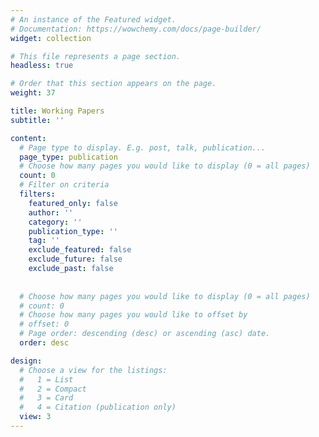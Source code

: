```yaml
---
# An instance of the Featured widget.
# Documentation: https://wowchemy.com/docs/page-builder/
widget: collection

# This file represents a page section.
headless: true

# Order that this section appears on the page.
weight: 37

title: Working Papers
subtitle: ''

content:
  # Page type to display. E.g. post, talk, publication...
  page_type: publication
  # Choose how many pages you would like to display (0 = all pages)
  count: 0
  # Filter on criteria
  filters:
    featured_only: false
    author: ''
    category: ''
    publication_type: ''
    tag: ''
    exclude_featured: false
    exclude_future: false
    exclude_past: false
    
    
  # Choose how many pages you would like to display (0 = all pages)
  # count: 0
  # Choose how many pages you would like to offset by
  # offset: 0
  # Page order: descending (desc) or ascending (asc) date.
  order: desc

design:
  # Choose a view for the listings:
  #   1 = List
  #   2 = Compact
  #   3 = Card
  #   4 = Citation (publication only)
  view: 3
---
```

